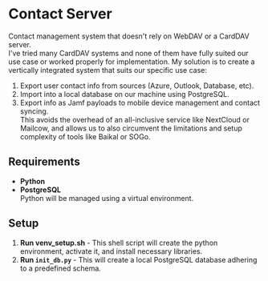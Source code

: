 # Contact Server  
Contact management system that doesn't rely on WebDAV or a CardDAV server.  
I've tried many CardDAV systems and none of them have fully suited our use case or worked properly for implementation. My solution is to create a vertically integrated system that suits our specific use case:  
1. Export user contact info from sources (Azure, Outlook, Database, etc).  
2. Import into a local database on our machine using PostgreSQL.  
3. Export info as Jamf payloads to mobile device management and contact syncing.  
This avoids the overhead of an all-inclusive service like NextCloud or Mailcow, and allows us to also circumvent the limitations and setup complexity of tools like Baikal or SOGo.  

## Requirements  
- **Python**  
- **PostgreSQL**  
Python will be managed using a virtual environment.  

## Setup  
1. **Run venv_setup.sh** - This shell script will create the python environment, activate it, and install necessary libraries.  
2. **Run `init_db.py`** - This will create a local PostgreSQL database adhering to a predefined schema.  

